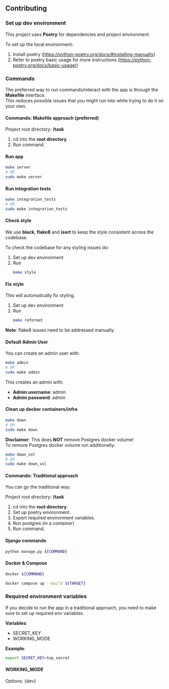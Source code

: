 ## Contributing
### Set up dev environment
This project uses **Poetry** for dependencies and project environment.

To set up the local environment:
1. Install poetry (https://python-poetry.org/docs/#installing-manually)
2. Refer to poetry basic usage for more instructions (https://python-poetry.org/docs/basic-usage/)

### Commands
The preferred way to run commands/interact with the app is through the **Makefile** interface. \
This reduces possible issues that you might run into while trying to do it on your own.

#### Commands: Makefile approach (preferred)
Project root directory: **/task**

1. cd into the **root directory**.
2. Run command.

#### Run app
```bash
make server
# OR
sudo make server
```

#### Run integration tests
```bash
make integration_tests
# OR
sudo make integration_tests
```

#### Check style
We use **black**, **flake8** and **isort** to keep the style consistent across the codebase.

To check the codebase for any styling issues do:
1. Set up dev environment
2. Run
    ```bash
    make style
    ```


#### Fix style
This will automatically fix styling.

1. Set up dev environment
2. Run
    ```bash
    make reformat
    ```
**Note**: flake8 issues need to be addressed manually.

#### Default Admin User
You can create an admin user with:

```bash
make admin
# OR
sudo make admin
```

This creates an admin with:
- **Admin username**: admin 
- **Admin password**: admin

#### Clean up docker containers/infra
```bash
make down
# OR
sudo make down
```
**Disclaimer**: This does **NOT** remove Postgres docker volume!\
To remove Postgres docker volume run additionally:
```bash
make down_vol
# OR
sudo make down_vol
```

#### Commands: Traditional approach
You can go the traditional way:

Project root directory: **/task**

1. cd into the **root directory**.
2. Set up poetry environment.
3. Export required environment variables.
4. Run postgres (in a container)
5. Run command.

#### Django commands
```bash
python manage.py ${COMMAND}
```

#### Docker & Compose
```bash
docker ${COMMAND}
```

```bash
docker compose up --build ${TARGET} 
```

### Required environment variables
If you decide to run the app in a traditional approach, you need to make sure to set up required env variables. 

**Variables**:
- SECRET_KEY
- WORKING_MODE

**Example**:
```bash
export SECRET_KEY=top_secret
```

#### WORKING_MODE
Options: {dev}